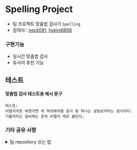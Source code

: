# Spelling Project

- 팀 프로젝트 맞춤법 검사기 `Spelling`
- 참여자 : [neck091](https://github.com/neck091), [hykim6856](https://github.com/hykim6856)

### 구현기능

- 실시간 맞춤법 검사
- 유사어 추천 기능

## 테스트

#### 맞춤법 검사 테스트용 예시 문구

```
테스트:
이탈리아로 여헹가면 꼭 먹어봐야할 음식 중 하나는 살팀보카라는 음식이다.
기울어지는 글씨체는 흔히 이탤리 체로 불린다.
```

### 기타 공유 사항

<details>
<summary>
팀 repository 쓰는 법
</summary>

```bash
git clone https://github.com/hykim6856/Spell-TeamProject.git
git checkout -b 닉네임
```

- 수정 후에 밑

```bash
git add .
git commit -m ""
git push origin 닉네임

```

- 첫 브랜치 생성 후엔 `git checkout 닉네임` 만 써도 됨. -b 빼도된단소리

</details>
